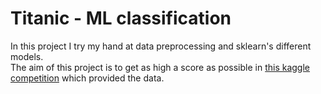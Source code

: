 # Titanic - ML classification
In this project I try my hand at data preprocessing and sklearn's different models.  
The aim of this project is to get as high a score as possible in [this kaggle competition](https://www.kaggle.com/c/titanic/overview) which provided the data.
